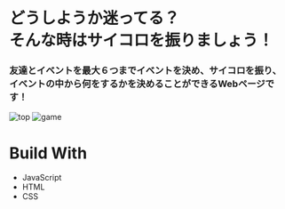 # どうしようか迷ってる？<br>そんな時はサイコロを振りましょう！

### 友達とイベントを最大６つまでイベントを決め、サイコロを振り、イベントの中から何をするかを決めることができるWebページです！

![top](https://user-images.githubusercontent.com/72437090/105486673-379fe980-5cf2-11eb-9ce6-0bf891dfd1bd.png)
![game](https://user-images.githubusercontent.com/72437090/105486955-b8f77c00-5cf2-11eb-8cf7-e6a58ba8e868.png)

# Build With

<ul>
<li>JavaScript</li>
<li>HTML</li>
<li>CSS</li>
</ul>
